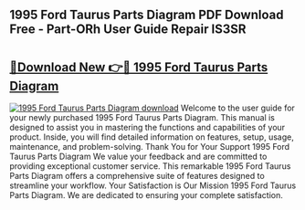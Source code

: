 ## 1995 Ford Taurus Parts Diagram PDF Download Free - Part-ORh User Guide Repair lS3SR

# <h2><a href="http://dfl6x3u.blite.top/?on=1995+Ford+Taurus+Parts+Diagram">🔗Download New 👉🔴 1995 Ford Taurus Parts Diagram</a></h2>

[![1995 Ford Taurus Parts Diagram download](https://i.imgur.com/lujVjoI.png)](http://dfl6x3u.blite.top/?on=1995+Ford+Taurus+Parts+Diagram)
Welcome to the user guide for your newly purchased 1995 Ford Taurus Parts Diagram. This manual is designed to assist you in mastering the functions and capabilities of your product. Inside, you will find detailed information on features, setup, usage, maintenance, and problem-solving. Thank You for Your Support 1995 Ford Taurus Parts Diagram We value your feedback and are committed to providing exceptional customer service. This remarkable 1995 Ford Taurus Parts Diagram offers a comprehensive suite of features designed to streamline your workflow. Your Satisfaction is Our Mission 1995 Ford Taurus Parts Diagram. We are dedicated to ensuring your complete satisfaction.
